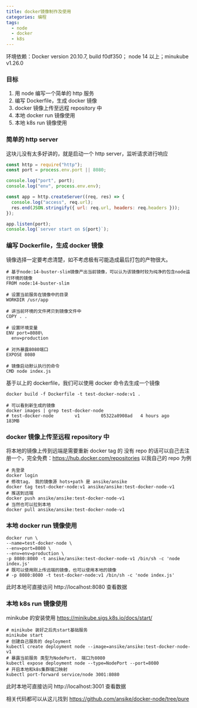 ```yaml
---
title: docker镜像制作及使用
categories: 编程
tags:
  - node
  - docker
  - k8s
---
```


环境依赖：Docker version 20.10.7, build f0df350； node 14 以上；minukube v1.26.0

### 目标

1. 用 node 编写一个简单的 http 服务
2. 编写 Dockerfile，生成 docker 镜像
3. docker 镜像上传至远程 repository 中
4. 本地 docker run 镜像使用
5. 本地 k8s run 镜像使用

### 简单的 http server

这块儿没有太多好讲的，就是启动一个 http server，监听请求进行响应

```javascript
const http = require("http");
const port = process.env.port || 8080;

console.log("port", port);
console.log("env", process.env.env);

const app = http.createServer((req, res) => {
  console.log("access", req.url);
  res.end(JSON.stringify({ url: req.url, headers: req.headers }));
});

app.listen(port);
console.log(`server start on ${port}`);
```

### 编写 Dockerfile，生成 docker 镜像

镜像选择一定要考虑清楚，如不考虑极有可能造成最后打包的产物很大。

```
# 基于node:14-buster-slim镜像产出当前镜像，可以认为该镜像时较为纯净的包含node运行环境的镜像
FROM node:14-buster-slim

# 设置当前服务在镜像中的目录
WORKDIR /usr/app

# 讲当前环境的文件拷贝到镜像文件中
COPY . .

# 设置环境变量
ENV port=8080\
  env=production

# 对外暴露8080端口
EXPOSE 8080

# 镜像启动默认执行的命令
CMD node index.js
```

基于以上的 dockerfile，我们可以使用 docker 命令去生成一个镜像

```shell
docker build -f Dockerfile -t test-docker-node:v1 .

# 可以看到新生成的镜像
docker images | grep test-docker-node
# test-docker-node        v1        05322a8908ad   4 hours ago     183MB
```

### docker 镜像上传至远程 repository 中

将本地的镜像上传到远端是需要重新 docker tag 的
没有 repo 的话可以自己去注册一个，完全免费：https://hub.docker.com/repositories
以我自己的 repo 为例

```shell
# 先登录
docker login
# 修改tag， 我的镜像源 hots+path 是 ansike/ansike
docker tag test-docker-node:v1 ansike/ansike:test-docker-node-v1
# 推送到远端
docker push ansike/ansike:test-docker-node-v1
# 当然也可以拉到本地
docker pull ansike/ansike:test-docker-node-v1
```

### 本地 docker run 镜像使用

```shell
docker run \
--name=test-docker-node \
--env=port=8080 \
--env=env=production \
-p 8080:8080 -t ansike/ansike:test-docker-node-v1 /bin/sh -c 'node index.js'
# 既可以使用刚上传远端的镜像，也可以使用本地的镜像
# -p 8080:8080 -t test-docker-node:v1 /bin/sh -c 'node index.js'
```

此时本地可直接访问 http://localhost:8080 查看数据

### 本地 k8s run 镜像使用

minikube 的安装使用 https://minikube.sigs.k8s.io/docs/start/

```shell
# minikube 装好之后先start基础服务
minikube start
# 创建自己服务的 deployment
kubectl create deployment node --image=ansike/ansike:test-docker-node-v1
# 暴露当前服务 类型为NodePort， 端口为8080
kubectl expose deployment node --type=NodePort --port=8080
# 开启本地和k8s集群端口映射
kubectl port-forward service/node 3001:8080
```

此时本地可直接访问 http://localhost:3001 查看数据

相关代码都可以从这儿找到 https://github.com/ansike/docker-node/tree/pure
